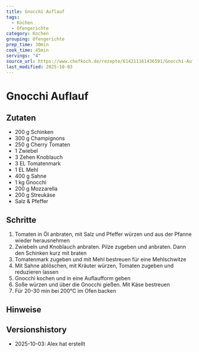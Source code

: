 ```yaml
---
title: Gnocchi Auflauf
tags:
  - Kochen
  - Ofengerichte
category: Kochen
grouping: Ofengerichte
prep_time: 30min
cook_time: 45min
servings: "4"
source_url: https://www.chefkoch.de/rezepte/614211161436591/Gnocchi-Auflauf.html
last_modified: 2025-10-03
---
```

# Gnocchi Auflauf

## Zutaten
- 200 g Schinken
- 300 g Champignons
- 250 g Cherry Tomaten
- 1 Zwiebel
- 3 Zehen Knoblauch
- 3 EL Tomatenmark
- 1 EL Mehl
- 400 g Sahne
- 1 kg Gnocchi
- 200 g Mozzarella
- 200 g Streukäse
- Salz & Pfeffer

## Schritte
1. Tomaten in Öl anbraten, mit Salz und Pfeffer würzen und aus der Pfanne wieder herausnehmen
2. Zwiebeln und Knoblauch anbraten. Pilze zugeben und anbraten. Dann den Schinken kurz mit braten
3. Tomatenmark zugeben und mit Mehl bestreuen für eine Mehlschwitze
4. Mit Sahne ablöschen, mit Kräuter würzen, Tomaten zugeben und reduzieren lassen
5. Gnocchi kochen und in eine Auflaufform geben
6. Soße würzen und über die Gnocchi gießen. Mit Käse bestreuen
7. Für 20-30 min bei 200°C im Ofen backen

## Hinweise
 

## Versionshistory
- 2025-10-03: Alex hat erstellt

  

<!-- Ende der Vorlage -->
<!-- MARKER FOR MAPPER SCRIPT -->